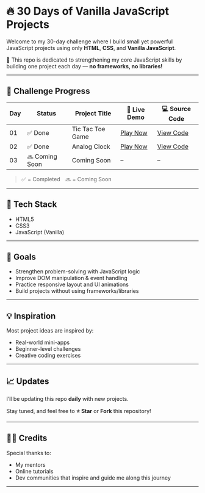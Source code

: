# 🔥 30 Days of Vanilla JavaScript Projects

Welcome to my 30-day challenge where I build small yet powerful JavaScript projects using only **HTML**, **CSS**, and **Vanilla JavaScript**.

🚀 This repo is dedicated to strengthening my core JavaScript skills by building one project each day — **no frameworks, no libraries!**

---

## 📅 Challenge Progress

| Day | Status         | Project Title    | 🔗 Live Demo                                       | 💻 Source Code                      |
| --- | -------------- | ---------------- | -------------------------------------------------- | ----------------------------------- |
| 01  | ✅ Done        | Tic Tac Toe Game | [Play Now](https://malik-tic-tac-toe.vercel.app/)  | [View Code](01-tic-tac-toe-project) |
| 02  | ✅ Done        | Analog Clock     | [Play Now](https://malik-analog-clock.vercel.app/) | [View Code](02-clock-project)       |
| 03  | 🔜 Coming Soon | Coming Soon      | –                                                  | –                                   |

> ✅ = Completed 🔜 = Coming Soon

---

## 📌 Tech Stack

- HTML5
- CSS3
- JavaScript (Vanilla)

---

## 🎯 Goals

- Strengthen problem-solving with JavaScript logic
- Improve DOM manipulation & event handling
- Practice responsive layout and UI animations
- Build projects without using frameworks/libraries

---

## 💡 Inspiration

Most project ideas are inspired by:

- Real-world mini-apps
- Beginner-level challenges
- Creative coding exercises

---

## 📈 Updates

I’ll be updating this repo **daily** with new projects.

Stay tuned, and feel free to **⭐ Star** or **Fork** this repository!

---

## 🙋‍♂️ Credits

Special thanks to:

- My mentors
- Online tutorials
- Dev communities that inspire and guide me along this journey

---
